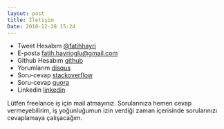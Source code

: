 ```yaml
---
layout: post
title: İletişim
Date: 2010-12-28 15:24
---
```


 - Tweet Hesabım [@fatihhayri](https://twitter.com/fatihhayri)
 - E-posta [fatih.hayrioglu@gmail.com](mailto:fatih.hayrioglu@gmail.com)
 - Github Hesabım [github](https://github.com/fatihhayri)
 - Yorumlarım [disqus](http://disqus.com/fatihhayri/)
 - Soru-cevap [stackoverflow](http://stackoverflow.com/users/296373/fatih-hayrioglu)
 - Soru-cevap [quora](http://www.quora.com/Fatih-Hayrio%C4%9Flu)
 - Linkedin [linkedin](http://www.linkedin.com/in/fatihhayri)

Lütfen freelance iş için mail atmayınız. Sorularınıza hemen cevap vermeyebilirim, iş yoğunluğumun izin verdiği zaman içerisinde sorularınızı cevaplamaya çalışacağım.